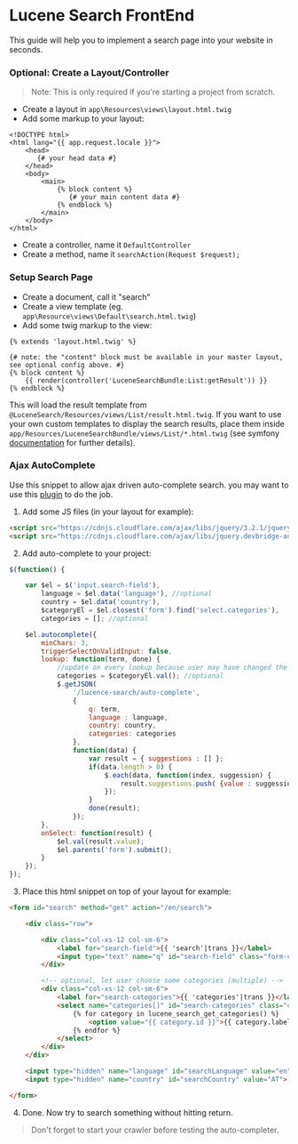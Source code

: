 # Lucene Search FrontEnd
This guide will help you to implement a search page into your website in seconds.

### Optional: Create a Layout/Controller
> Note: This is only required if you're starting a project from scratch.

- Create a layout in `app\Resources\views\layout.html.twig`
- Add some markup to your layout:

```twig
<!DOCTYPE html>
<html lang="{{ app.request.locale }}">
    <head>
       {# your head data #}
    </head>
    <body>
        <main>
            {% block content %}
               {# your main content data #}
            {% endblock %}
        </main>
    </body>
</html>
```
- Create a controller, name it `DefaultController`
- Create a method, name it `searchAction(Request $request);`

### Setup Search Page
- Create a document, call it "search"
- Create a view template (eg. `app\Resource\views\Default\search.html.twig`)
- Add some twig markup to the view:

```twig
{% extends 'layout.html.twig' %}

{# note: the "content" block must be available in your master layout, see optional config above. #}
{% block content %}
    {{ render(controller('LuceneSearchBundle:List:getResult')) }}
{% endblock %}
```

This will load the result template from `@LuceneSearch/Resources/views/List/result.html.twig`.
If you want to use your own custom templates to display the search results, place them inside
`app/Resources/LuceneSearchBundle/views/List/*.html.twig` (see symfony [documentation](https://symfony.com/doc/current/templating/overriding.html) for further details).

### Ajax AutoComplete
Use this snippet to allow ajax driven auto-complete search. you may want to use this [plugin](https://github.com/devbridge/jQuery-Autocomplete) to do the job.

1. Add some JS files (in your layout for example):

```html
<script src="https://cdnjs.cloudflare.com/ajax/libs/jquery/3.2.1/jquery.min.js"></script>
<script src="https://cdnjs.cloudflare.com/ajax/libs/jquery.devbridge-autocomplete/1.4.1/jquery.autocomplete.min.js"></script>
```

2. Add auto-complete to your project:

```javascript
$(function() {

    var $el = $('input.search-field'),
        language = $el.data('language'), //optional
        country = $el.data('country'),
        $categoryEl = $el.closest('form').find('select.categories'),
        categories = []; //optional

    $el.autocomplete({
        minChars: 3,
        triggerSelectOnValidInput: false,
        lookup: function(term, done) {
            //update on every lookup because user may have changed the dropdown selection.
            categories = $categoryEl.val(); //optional
            $.getJSON(
                '/lucence-search/auto-complete',
                {
                    q: term,
                    language : language,
                    country: country,
                    categories: categories
                },
                function(data) {
                    var result = { suggestions : [] };
                    if(data.length > 0) {
                        $.each(data, function(index, suggession) {
                            result.suggestions.push( {value : suggession });
                        });
                    }
                    done(result);
                });
        },
        onSelect: function(result) {
            $el.val(result.value);
            $el.parents('form').submit();
        }
    });
});
```

3. Place this html snippet on top of your layout for example:

```html
<form id="search" method="get" action="/en/search">

    <div class="row">

        <div class="col-xs-12 col-sm-6">
            <label for="search-field">{{ 'search'|trans }}</label>
            <input type="text" name="q" id="search-field" class="form-control input-lg search-field" data-country="AT" data-language="en" placeholder="{{ 'search'|trans }}">
        </div>

        <!-- optional, let user choose some categories (multiple) -->
        <div class="col-xs-12 col-sm-6">
            <label for="search-categories">{{ 'categories'|trans }}</label>
            <select name="categories[]" id="search-categories" class="categories form-control" multiple>
                {% for category in lucene_search_get_categories() %}
                    <option value="{{ category.id }}">{{ category.label}}</option>
                {% endfor %}
            </select>
        </div>
    </div>

    <input type="hidden" name="language" id="searchLanguage" value="en">
    <input type="hidden" name="country" id="searchCountry" value="AT">

</form>
```

4. Done. Now try to search something without hitting return.

> Don't forget to start your crawler before testing the auto-completer.
